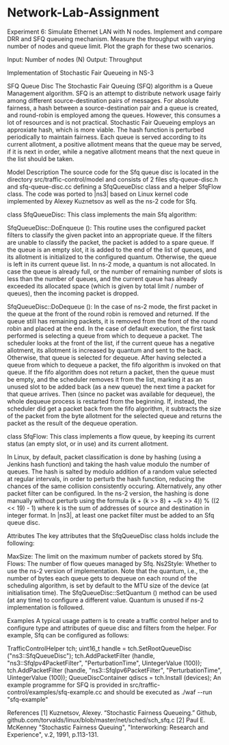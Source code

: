 # Network-Lab-Assignment
Experiment 6: Simulate Ethernet LAN with N nodes. Implement and compare DRR and SFQ queueing mechanism. Measure the throughput with varying number of nodes and queue limit. Plot the graph for these two scenarios.

Input: Number of nodes (N)
Output: Throughput

Implementation of Stochastic Fair Queueing in NS-3

SFQ Queue Disc
The Stochastic Fair Queuing (SFQ) algorithm is a Queue Management algorithm. SFQ is an attempt to distribute network usage fairly among different source-destination pairs of messages. For absolute fairness, a hash between a source-destination pair and a queue is created, and round-robin is employed among the queues. However, this consumes a lot of resources and is not practical. Stochastic Fair Queueing employs an approxiate hash, which is more viable. The hash function is perturbed periodically to maintain fairness. Each queue is served according to its current allotment, a positive allotment means that the queue may be served, if it is next in order, while a negative allotment means that the next queue in the list should be taken.

Model Description
The source code for the Sfq queue disc is located in the directory src/traffic-control/model and consists of 2 files sfq-queue-disc.h and sfq-queue-disc.cc defining a SfqQueueDisc class and a helper SfqFlow class. The code was ported to |ns3| based on Linux kernel code implemented by Alexey Kuznetsov as well as the ns-2 code for Sfq.

class SfqQueueDisc: This class implements the main Sfq algorithm:

SfqQueueDisc::DoEnqueue (): This routine uses the configured packet filters to classify the given packet into an appropriate queue. If the filters are unable to classify the packet, the packet is added to a spare queue. If the queue is an empty slot, it is added to the end of the list of queues, and its allotment is initialized to the configured quantum. Otherwise, the queue is left in its current queue list. In ns-2 mode, a quantum is not allocated. In case the queue is already full, or the number of remaining number of slots is less than the number of queues, and the current queue has already exceeded its allocated space (which is given by total limit / number of queues), then the incoming packet is dropped.

SfqQueueDisc::DoDequeue (): In the case of ns-2 mode, the first packet in the queue at the front of the round robin is removed and returned. If the queue still has remaining packets, it is removed from the front of the round robin and placed at the end. In the case of default execution, the first task performed is selecting a queue from which to dequeue a packet. The scheduler looks at the front of the list, if the current queue has a negative allotment, its allotment is increased by quantum and sent to the back. Otherwise, that queue is selected for dequeue. After having selected a queue from which to dequeue a packet, the fifo algorithm is invoked on that queue. If the fifo algorithm does not return a packet, then the queue must be empty, and the scheduler removes it from the list, marking it as an unused slot to be added back (as a new queue) the next time a packet for that queue arrives. Then (since no packet was available for dequeue), the whole dequeue process is restarted from the beginning. If, instead, the scheduler did get a packet back from the fifo algorithm, it subtracts the size of the packet from the byte allotment for the selected queue and returns the packet as the result of the dequeue operation.

class SfqFlow: This class implements a flow queue, by keeping its current status (an empty slot, or in use) and its current allotment.

In Linux, by default, packet classification is done by hashing (using a Jenkins hash function) and taking the hash value modulo the number of queues. The hash is salted by modulo addition of a random value selected at regular intervals, in order to perturb the hash function, reducing the chances of the same collision consistently occuring. Alternatively, any other packet filter can be configured. In the ns-2 version, the hashing is done manually without perturb using the formula (k + (k >> 8) + ~(k >> 4)) % ((2 << 19) - 1) where k is the sum of addresses of source and destination in integer format. In |ns3|, at least one packet filter must be added to an Sfq queue disc.

Attributes
The key attributes that the SfqQueueDisc class holds include the following:

MaxSize: The limit on the maximum number of packets stored by Sfq.
Flows: The number of flow queues managed by Sfq.
Ns2Style: Whether to use the ns-2 version of implementation.
Note that the quantum, i.e., the number of bytes each queue gets to dequeue on each round of the scheduling algorithm, is set by default to the MTU size of the device (at initialisation time). The SfqQueueDisc::SetQuantum () method can be used (at any time) to configure a different value. Quantum is unused if ns-2 implementation is followed.

Examples
A typical usage pattern is to create a traffic control helper and to configure type and attributes of queue disc and filters from the helper. For example, Sfq can be configured as follows:

  TrafficControlHelper tch;
  uint16_t handle = tch.SetRootQueueDisc ("ns3::SfqQueueDisc");
  tch.AddPacketFilter (handle, "ns3::SfqIpv4PacketFilter", "PerturbationTime", UintegerValue (100));
  tch.AddPacketFilter (handle, "ns3::SfqIpv6PacketFilter", "PerturbationTime", UintegerValue (100));
  QueueDiscContainer qdiscs = tch.Install (devices);
An example programme for SFQ is provided in
src/traffic-control/examples/sfq-example.cc
and should be executed as
./waf --run "sfq-example"

References
[1] Kuznetsov, Alexey. “Stochastic Fairness Queueing.” Github, github.com/torvalds/linux/blob/master/net/sched/sch_sfq.c
[2] Paul E. McKenney "Stochastic Fairness Queuing",	"Interworking: Research and Experience", v.2, 1991, p.113-131.




